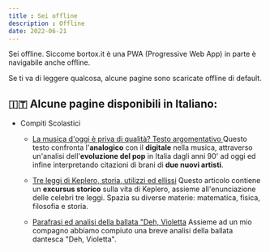 ```yaml
---
title : Sei offline
description : Offline
date: 2022-06-21
---
```


Sei offline. Siccome bortox.it è una PWA (Progressive Web App) in parte è navigabile anche offline. 

Se ti va di leggere qualcosa, alcune pagine sono scaricate offline di default. 

## :it: Alcune pagine disponibili in **Italiano**:

* Compiti Scolastici
    * [ La musica d'oggi è priva di qualità? Testo argomentativo ](/compiti/italiano/musica-d-oggi-priva-qualità-testo-argomentativo/) Questo testo confronta l'**analogico** con il **digitale** nella musica, attraverso un'analisi dell'**evoluzione del pop** in Italia dagli anni 90' ad oggi ed infine interpretando citazioni di brani di **due nuovi artisti**.

    * [Tre leggi di Keplero, storia, utilizzi ed ellissi](/compiti/fisica/leggi-di-keplero/)
    Questo articolo contiene un **excursus storico** sulla vita di Keplero, assieme all'enunciazione delle celebri tre leggi. Spazia su diverse materie: matematica, fisica, filosofia e storia.

    * [Parafrasi ed analisi della ballata "Deh, Violetta](/compiti/letteratura-italiana/analisi-deh-violetta/) Assieme ad un mio compagno abbiamo compiuto una breve analisi della ballata dantesca "Deh, Violetta".